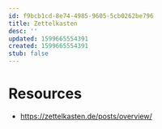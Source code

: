 ```yaml
---
id: f9bcb1cd-8e74-4985-9605-5cb0262be796
title: Zettelkasten
desc: ''
updated: 1599665554391
created: 1599665554391
stub: false
---
```


# Resources
- https://zettelkasten.de/posts/overview/
